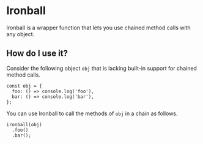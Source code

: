 # Ironball

Ironball is a wrapper function that lets you use chained method calls with any object.

## How do I use it?

Consider the following object `obj` that is lacking built-in support for chained method calls.
```
const obj = {
  foo: () => console.log('foo'),
  bar: () => console.log('bar'),
};
```

You can use Ironball to call the methods of `obj` in a chain as follows.
```
ironball(obj)
  .foo()
  .bar();
```
